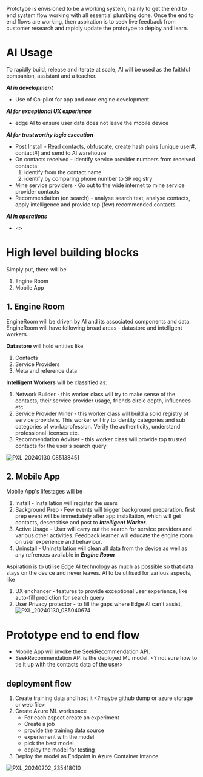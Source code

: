 Prototype is envisioned to be a working system, mainly to get the end to end system flow working with all essential plumbing done. Once the end to end flows are working, then aspiration is to seek live feedback from customer research and rapidly update the prototype to deploy and learn.

# AI Usage

To rapidly build, release and iterate at scale, AI will be used as the faithful companion, assistant and a teacher. 

***AI in development***
- Use of Co-pilot for app and core engine development 

***AI for exceptional UX experience***
- edge AI to ensure user data does not leave the mobile device
  
***AI for trustworthy logic execution***
- Post Install - Read contacts, obfuscate, create hash pairs [unique user#, contact#] and send to AI warehouse
- On contacts received - identify service provider numbers from received contacts
  1. identify from the contact name
  2. identify by comparing phone number to SP registry
- Mine service providers - Go out to the wide internet to mine service provider contacts
- Recommendation (on search) - analyse search text, analyse contacts, apply intelligence and provide top (few) recommended contacts  

***AI in operations***
- <>


# High level building blocks
Simply put, there will be 
1. Engine Room 
2. Mobile App


## 1. Engine Room
EngineRoom will be driven by AI and its associated components and data. EngineRoom will have following broad areas - datastore and intelligent workers.

   **Datastore** will hold entities like   
   1. Contacts
   2. Service Providers
   3. Meta and reference data

   **Intelligent Workers** will be classified as:
   1. Network Builder - this worker class will try to make sense of the contacts, their service provider usage, friends circle depth, influences etc.
   2. Service Provider Miner - this worker class will build a solid registry of service providers. This worker will try to identity categories and sub categories of work/profession. Verify the authenticity, understand professional licenses etc.
   3. Recommendation Adviser - this worker class will provide top trusted contacts for the user's search query
   
![PXL_20240130_085138451](https://github.com/lalitparkale/TrustNet/assets/20618830/fa31adf7-3012-4900-84b8-6e138e373275)

## 2. Mobile App
Mobile App's lifestages will be 
1. Install - Installation will register the users
2. Background Prep - Few events will trigger background preparation. first prep event will be immediately after app installation, which will get contacts, desensitise and post to ***Intelligent Worker***.
3. Active Usage - User will carry out the search for service providers and various other activities. Feedback learner will educate the engine room on user experience and behaviour.
4. Uninstall - Uninstallation will clean all data from the device as well as any refrences available in ***Engine Room***

Aspiration is to utilise Edge AI technology as much as possible so that data stays on the device and never leaves. AI to be utilised for various aspects, like
1. UX enchancer - features to provide exceptional user experience, like auto-fill prediction for search query
2. User Privacy protector - to fill the gaps where Edge AI can't assist, 
![PXL_20240130_085040674](https://github.com/lalitparkale/TrustNet/assets/20618830/8b27e2f7-09f8-4b1f-8203-561642be661c)


# Prototype end to end flow

- Mobile App will invoke the SeekRecommendation API.
- SeekRecommendation API is the deployed ML model. <? not sure how to tie it up with the contacts data of the user>

## deployment flow
1. Create training data and host it <?maybe github dump or azure storage or web file>
2. Create Azure ML workspace
   - For each aspect create an experiment
   - Create a job
   - provide the training data source
   - experiement with the model
   - pick the best model
   - deploy the model for testing
3. Deploy the model as Endpoint in Azure Container Intance

![PXL_20240202_235418010](https://github.com/lalitparkale/TrustNet/assets/20618830/9a74557e-7be5-4395-8848-68b3d960939e)

